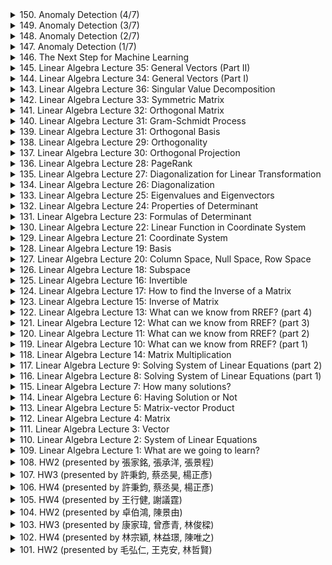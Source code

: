 <details>
<summary>150. Anomaly Detection (4/7)</summary><br>

<a href="https://www.youtube.com/watch?v=XwkHOUPbc0Q" target="_blank">
    <img src="https://img.youtube.com/vi/XwkHOUPbc0Q/maxresdefault.jpg" 
        alt="[Youtube]" width="200">
</a>


</details>

<details>
<summary>149. Anomaly Detection (3/7)</summary><br>

<a href="https://www.youtube.com/watch?v=ueDlm2FkCnw" target="_blank">
    <img src="https://img.youtube.com/vi/ueDlm2FkCnw/maxresdefault.jpg" 
        alt="[Youtube]" width="200">
</a>


</details>

<details>
<summary>148. Anomaly Detection (2/7)</summary><br>

<a href="https://www.youtube.com/watch?v=cYrNjLxkoXs" target="_blank">
    <img src="https://img.youtube.com/vi/cYrNjLxkoXs/maxresdefault.jpg" 
        alt="[Youtube]" width="200">
</a>


</details>

<details>
<summary>147. Anomaly Detection (1/7)</summary><br>

<a href="https://www.youtube.com/watch?v=gDp2LXGnVLQ" target="_blank">
    <img src="https://img.youtube.com/vi/gDp2LXGnVLQ/maxresdefault.jpg" 
        alt="[Youtube]" width="200">
</a>


</details>

<details>
<summary>146. The Next Step for Machine Learning</summary><br>

<a href="https://www.youtube.com/watch?v=XnyM3-xtxHs" target="_blank">
    <img src="https://img.youtube.com/vi/XnyM3-xtxHs/maxresdefault.jpg" 
        alt="[Youtube]" width="200">
</a>


</details>

<details>
<summary>145. Linear Algebra Lecture 35: General Vectors (Part II)</summary><br>

<a href="https://www.youtube.com/watch?v=7E7ZzTJFeng" target="_blank">
    <img src="https://img.youtube.com/vi/7E7ZzTJFeng/maxresdefault.jpg" 
        alt="[Youtube]" width="200">
</a>


</details>

<details>
<summary>144. Linear Algebra Lecture 34: General Vectors (Part I)</summary><br>

<a href="https://www.youtube.com/watch?v=o4dPfMkz_lw" target="_blank">
    <img src="https://img.youtube.com/vi/o4dPfMkz_lw/maxresdefault.jpg" 
        alt="[Youtube]" width="200">
</a>


</details>

<details>
<summary>143. Linear Algebra Lecture 36: Singular Value Decomposition</summary><br>

<a href="https://www.youtube.com/watch?v=OEJ0wxxLO7M" target="_blank">
    <img src="https://img.youtube.com/vi/OEJ0wxxLO7M/maxresdefault.jpg" 
        alt="[Youtube]" width="200">
</a>


</details>

<details>
<summary>142. Linear Algebra Lecture 33: Symmetric Matrix</summary><br>

<a href="https://www.youtube.com/watch?v=0ijUQ-RfN3I" target="_blank">
    <img src="https://img.youtube.com/vi/0ijUQ-RfN3I/maxresdefault.jpg" 
        alt="[Youtube]" width="200">
</a>


</details>

<details>
<summary>141. Linear Algebra Lecture 32: Orthogonal Matrix</summary><br>

<a href="https://www.youtube.com/watch?v=TmDYxL7HV68" target="_blank">
    <img src="https://img.youtube.com/vi/TmDYxL7HV68/maxresdefault.jpg" 
        alt="[Youtube]" width="200">
</a>


</details>

<details>
<summary>140. Linear Algebra Lecture 31: Gram-Schmidt Process</summary><br>

<a href="https://www.youtube.com/watch?v=PzqVLldlHTE" target="_blank">
    <img src="https://img.youtube.com/vi/PzqVLldlHTE/maxresdefault.jpg" 
        alt="[Youtube]" width="200">
</a>


</details>

<details>
<summary>139. Linear Algebra Lecture 31: Orthogonal Basis</summary><br>

<a href="https://www.youtube.com/watch?v=98-0Q1ed3sM" target="_blank">
    <img src="https://img.youtube.com/vi/98-0Q1ed3sM/maxresdefault.jpg" 
        alt="[Youtube]" width="200">
</a>


</details>

<details>
<summary>138. Linear Algebra Lecture 29: Orthogonality</summary><br>

<a href="https://www.youtube.com/watch?v=hxI7stenqaw" target="_blank">
    <img src="https://img.youtube.com/vi/hxI7stenqaw/maxresdefault.jpg" 
        alt="[Youtube]" width="200">
</a>


</details>

<details>
<summary>137. Linear Algebra Lecture 30: Orthogonal Projection</summary><br>

<a href="https://www.youtube.com/watch?v=6WJikUaKKNo" target="_blank">
    <img src="https://img.youtube.com/vi/6WJikUaKKNo/maxresdefault.jpg" 
        alt="[Youtube]" width="200">
</a>


</details>

<details>
<summary>136. Linear Algebra Lecture 28: PageRank</summary><br>

<a href="https://www.youtube.com/watch?v=pSg9TG_U_fY" target="_blank">
    <img src="https://img.youtube.com/vi/pSg9TG_U_fY/maxresdefault.jpg" 
        alt="[Youtube]" width="200">
</a>


</details>

<details>
<summary>135. Linear Algebra Lecture 27: Diagonalization for Linear Transformation</summary><br>

<a href="https://www.youtube.com/watch?v=L7Y8wB3xzEc" target="_blank">
    <img src="https://img.youtube.com/vi/L7Y8wB3xzEc/maxresdefault.jpg" 
        alt="[Youtube]" width="200">
</a>


</details>

<details>
<summary>134. Linear Algebra Lecture 26: Diagonalization</summary><br>

<a href="https://www.youtube.com/watch?v=TsB5_BiMFoo" target="_blank">
    <img src="https://img.youtube.com/vi/TsB5_BiMFoo/maxresdefault.jpg" 
        alt="[Youtube]" width="200">
</a>


</details>

<details>
<summary>133. Linear Algebra Lecture 25: Eigenvalues and Eigenvectors</summary><br>

<a href="https://www.youtube.com/watch?v=1RyHRIP8QGg" target="_blank">
    <img src="https://img.youtube.com/vi/1RyHRIP8QGg/maxresdefault.jpg" 
        alt="[Youtube]" width="200">
</a>


</details>

<details>
<summary>132. Linear Algebra Lecture 24: Properties of Determinant</summary><br>

<a href="https://www.youtube.com/watch?v=005nG8ZZVDE" target="_blank">
    <img src="https://img.youtube.com/vi/005nG8ZZVDE/maxresdefault.jpg" 
        alt="[Youtube]" width="200">
</a>


</details>

<details>
<summary>131. Linear Algebra Lecture 23: Formulas of Determinant</summary><br>

<a href="https://www.youtube.com/watch?v=7fXtSUrKND0" target="_blank">
    <img src="https://img.youtube.com/vi/7fXtSUrKND0/maxresdefault.jpg" 
        alt="[Youtube]" width="200">
</a>


</details>

<details>
<summary>130. Linear Algebra Lecture 22: Linear Function in Coordinate System</summary><br>

<a href="https://www.youtube.com/watch?v=IrAdVhE6VqI" target="_blank">
    <img src="https://img.youtube.com/vi/IrAdVhE6VqI/maxresdefault.jpg" 
        alt="[Youtube]" width="200">
</a>


</details>

<details>
<summary>129. Linear Algebra Lecture 21: Coordinate System</summary><br>

<a href="https://www.youtube.com/watch?v=im3kTm9jGEM" target="_blank">
    <img src="https://img.youtube.com/vi/im3kTm9jGEM/maxresdefault.jpg" 
        alt="[Youtube]" width="200">
</a>


</details>

<details>
<summary>128. Linear Algebra Lecture 19: Basis</summary><br>

<a href="https://www.youtube.com/watch?v=GB48DyvC14o" target="_blank">
    <img src="https://img.youtube.com/vi/GB48DyvC14o/maxresdefault.jpg" 
        alt="[Youtube]" width="200">
</a>


</details>

<details>
<summary>127. Linear Algebra Lecture 20: Column Space, Null Space, Row Space</summary><br>

<a href="https://www.youtube.com/watch?v=aW0JVmpIxas" target="_blank">
    <img src="https://img.youtube.com/vi/aW0JVmpIxas/maxresdefault.jpg" 
        alt="[Youtube]" width="200">
</a>


</details>

<details>
<summary>126. Linear Algebra Lecture 18: Subspace</summary><br>

<a href="https://www.youtube.com/watch?v=pXtXnY2b2-E" target="_blank">
    <img src="https://img.youtube.com/vi/pXtXnY2b2-E/maxresdefault.jpg" 
        alt="[Youtube]" width="200">
</a>


</details>

<details>
<summary>125. Linear Algebra Lecture 16: Invertible</summary><br>

<a href="https://www.youtube.com/watch?v=d43mGvCnuBU" target="_blank">
    <img src="https://img.youtube.com/vi/d43mGvCnuBU/maxresdefault.jpg" 
        alt="[Youtube]" width="200">
</a>


</details>

<details>
<summary>124. Linear Algebra Lecture 17: How to find the Inverse of a Matrix</summary><br>

<a href="https://www.youtube.com/watch?v=vV2ff0xFPbw" target="_blank">
    <img src="https://img.youtube.com/vi/vV2ff0xFPbw/maxresdefault.jpg" 
        alt="[Youtube]" width="200">
</a>


</details>

<details>
<summary>123. Linear Algebra Lecture 15: Inverse of Matrix</summary><br>

<a href="https://www.youtube.com/watch?v=fOK-bLERPUM" target="_blank">
    <img src="https://img.youtube.com/vi/fOK-bLERPUM/maxresdefault.jpg" 
        alt="[Youtube]" width="200">
</a>


</details>

<details>
<summary>122. Linear Algebra Lecture 13: What can we know from RREF? (part 4)</summary><br>

<a href="https://www.youtube.com/watch?v=mSMh27SxKbM" target="_blank">
    <img src="https://img.youtube.com/vi/mSMh27SxKbM/maxresdefault.jpg" 
        alt="[Youtube]" width="200">
</a>


</details>

<details>
<summary>121. Linear Algebra Lecture 12: What can we know from RREF? (part 3)</summary><br>

<a href="https://www.youtube.com/watch?v=UaBRpTMX98c" target="_blank">
    <img src="https://img.youtube.com/vi/UaBRpTMX98c/maxresdefault.jpg" 
        alt="[Youtube]" width="200">
</a>


</details>

<details>
<summary>120. Linear Algebra Lecture 11: What can we know from RREF? (part 2)</summary><br>

<a href="https://www.youtube.com/watch?v=G-afSDZgEVI" target="_blank">
    <img src="https://img.youtube.com/vi/G-afSDZgEVI/maxresdefault.jpg" 
        alt="[Youtube]" width="200">
</a>


</details>

<details>
<summary>119. Linear Algebra Lecture 10: What can we know from RREF? (part 1)</summary><br>

<a href="https://www.youtube.com/watch?v=ObibwhRY8xc" target="_blank">
    <img src="https://img.youtube.com/vi/ObibwhRY8xc/maxresdefault.jpg" 
        alt="[Youtube]" width="200">
</a>


</details>

<details>
<summary>118. Linear Algebra Lecture 14: Matrix Multiplication</summary><br>

<a href="https://www.youtube.com/watch?v=yO8lDzf4jMs" target="_blank">
    <img src="https://img.youtube.com/vi/yO8lDzf4jMs/maxresdefault.jpg" 
        alt="[Youtube]" width="200">
</a>


</details>

<details>
<summary>117. Linear Algebra Lecture 9: Solving System of Linear Equations (part 2)</summary><br>

<a href="https://www.youtube.com/watch?v=YzAg9l9FO7Y" target="_blank">
    <img src="https://img.youtube.com/vi/YzAg9l9FO7Y/maxresdefault.jpg" 
        alt="[Youtube]" width="200">
</a>


</details>

<details>
<summary>116. Linear Algebra Lecture 8: Solving System of Linear Equations (part 1)</summary><br>

<a href="https://www.youtube.com/watch?v=zuTH1WdREkY" target="_blank">
    <img src="https://img.youtube.com/vi/zuTH1WdREkY/maxresdefault.jpg" 
        alt="[Youtube]" width="200">
</a>


</details>

<details>
<summary>115. Linear Algebra Lecture 7: How many solutions?</summary><br>

<a href="https://www.youtube.com/watch?v=34HlThINCsc" target="_blank">
    <img src="https://img.youtube.com/vi/34HlThINCsc/maxresdefault.jpg" 
        alt="[Youtube]" width="200">
</a>


</details>

<details>
<summary>114. Linear Algebra Lecture 6: Having Solution or Not</summary><br>

<a href="https://www.youtube.com/watch?v=-E67rZSjTNI" target="_blank">
    <img src="https://img.youtube.com/vi/-E67rZSjTNI/maxresdefault.jpg" 
        alt="[Youtube]" width="200">
</a>


</details>

<details>
<summary>113. Linear Algebra Lecture 5: Matrix-vector Product</summary><br>

<a href="https://www.youtube.com/watch?v=K2zzvo28X0g" target="_blank">
    <img src="https://img.youtube.com/vi/K2zzvo28X0g/maxresdefault.jpg" 
        alt="[Youtube]" width="200">
</a>


</details>

<details>
<summary>112. Linear Algebra Lecture 4: Matrix</summary><br>

<a href="https://www.youtube.com/watch?v=FInagysEI0o" target="_blank">
    <img src="https://img.youtube.com/vi/FInagysEI0o/maxresdefault.jpg" 
        alt="[Youtube]" width="200">
</a>


</details>

<details>
<summary>111. Linear Algebra Lecture 3: Vector</summary><br>

<a href="https://www.youtube.com/watch?v=tpNFMU7KsEU" target="_blank">
    <img src="https://img.youtube.com/vi/tpNFMU7KsEU/maxresdefault.jpg" 
        alt="[Youtube]" width="200">
</a>


</details>

<details>
<summary>110. Linear Algebra Lecture 2: System of Linear Equations</summary><br>

<a href="https://www.youtube.com/watch?v=ZexDYHpmID8" target="_blank">
    <img src="https://img.youtube.com/vi/ZexDYHpmID8/maxresdefault.jpg" 
        alt="[Youtube]" width="200">
</a>


</details>

<details>
<summary>109. Linear Algebra Lecture 1: What are we going to learn?</summary><br>

<a href="https://www.youtube.com/watch?v=uUrt8xgdMbs" target="_blank">
    <img src="https://img.youtube.com/vi/uUrt8xgdMbs/maxresdefault.jpg" 
        alt="[Youtube]" width="200">
</a>


</details>

<details>
<summary>108. HW2 (presented by 張家銘, 張承洋, 張景程)</summary><br>

<a href="https://www.youtube.com/watch?v=oITx1yP2hxE" target="_blank">
    <img src="https://img.youtube.com/vi/oITx1yP2hxE/maxresdefault.jpg" 
        alt="[Youtube]" width="200">
</a>


</details>

<details>
<summary>107. HW3 (presented by 許秉鈞, 蔡丞昊, 楊正彥)</summary><br>

<a href="https://www.youtube.com/watch?v=Rd63BhmLr-M" target="_blank">
    <img src="https://img.youtube.com/vi/Rd63BhmLr-M/maxresdefault.jpg" 
        alt="[Youtube]" width="200">
</a>


</details>

<details>
<summary>106. HW4 (presented by 許秉鈞, 蔡丞昊, 楊正彥)</summary><br>

<a href="https://www.youtube.com/watch?v=N5wfwAnVZlk" target="_blank">
    <img src="https://img.youtube.com/vi/N5wfwAnVZlk/maxresdefault.jpg" 
        alt="[Youtube]" width="200">
</a>


</details>

<details>
<summary>105. HW4 (presented by 王行健, 謝議霆)</summary><br>

<a href="https://www.youtube.com/watch?v=Q3xi_stxlUY" target="_blank">
    <img src="https://img.youtube.com/vi/Q3xi_stxlUY/maxresdefault.jpg" 
        alt="[Youtube]" width="200">
</a>


</details>

<details>
<summary>104. HW2 (presented by 卓伯鴻, 陳景由)</summary><br>

<a href="https://www.youtube.com/watch?v=n6rcXu9R23s" target="_blank">
    <img src="https://img.youtube.com/vi/n6rcXu9R23s/maxresdefault.jpg" 
        alt="[Youtube]" width="200">
</a>


</details>

<details>
<summary>103. HW3 (presented by 康家瑋, 曾彥青, 林俊樑)</summary><br>

<a href="https://www.youtube.com/watch?v=R0LP4HelkIc" target="_blank">
    <img src="https://img.youtube.com/vi/R0LP4HelkIc/maxresdefault.jpg" 
        alt="[Youtube]" width="200">
</a>


</details>

<details>
<summary>102. HW4 (presented by 林宗穎, 林益璟, 陳唯之)</summary><br>

<a href="https://www.youtube.com/watch?v=fs7fNqEqwnE" target="_blank">
    <img src="https://img.youtube.com/vi/fs7fNqEqwnE/maxresdefault.jpg" 
        alt="[Youtube]" width="200">
</a>


</details>

<details>
<summary>101. HW2 (presented by 毛弘仁, 王克安, 林哲賢)</summary><br>

<a href="https://www.youtube.com/watch?v=It7qtXah9YU" target="_blank">
    <img src="https://img.youtube.com/vi/It7qtXah9YU/maxresdefault.jpg" 
        alt="[Youtube]" width="200">
</a>


</details>

